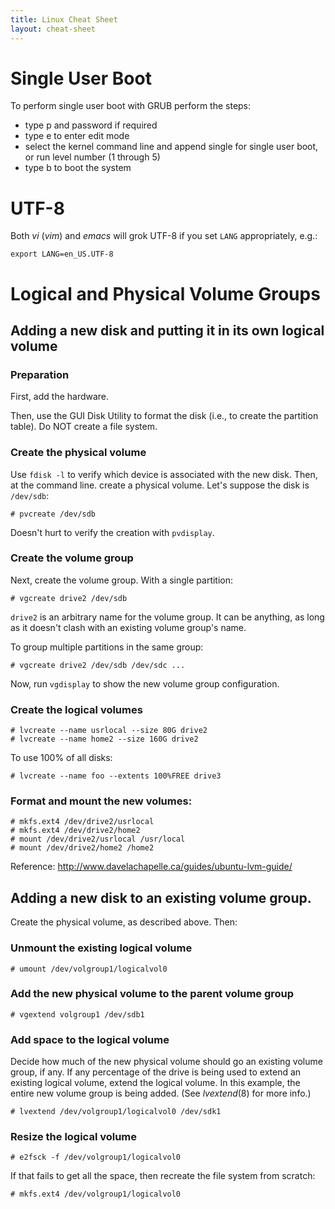 ```yaml
---
title: Linux Cheat Sheet
layout: cheat-sheet
---
```


# Single User Boot

To perform single user boot with GRUB perform the steps:

* type p and password if required
* type e to enter edit mode
* select the kernel command line and append single for single user
  boot, or run level number (1 through 5)
* type b to boot the system

# UTF-8

Both *vi* (*vim*) and *emacs* will grok UTF-8 if you set `LANG`
appropriately, e.g.:

    export LANG=en_US.UTF-8
    
# Logical and Physical Volume Groups

## Adding a new disk and putting it in its own logical volume

### Preparation

First, add the hardware.

Then, use the GUI Disk Utility to format the disk (i.e., to create
the partition table). Do NOT create a file system.

### Create the physical volume

Use `fdisk -l` to verify which device is associated with the new disk.
Then, at the command line. create a physical volume. Let's suppose the
disk is `/dev/sdb`:

    # pvcreate /dev/sdb

Doesn't hurt to verify the creation with `pvdisplay`.

### Create the volume group

Next, create the volume group. With a single partition:

    # vgcreate drive2 /dev/sdb

`drive2` is an arbitrary name for the volume group. It can be anything,
as long as it doesn't clash with an existing volume group's name.

To group multiple partitions in the same group:

    # vgcreate drive2 /dev/sdb /dev/sdc ...

Now, run `vgdisplay` to show the new volume group configuration.

### Create the logical volumes

    # lvcreate --name usrlocal --size 80G drive2
    # lvcreate --name home2 --size 160G drive2

To use 100% of all disks:

    # lvcreate --name foo --extents 100%FREE drive3

### Format and mount the new volumes:

    # mkfs.ext4 /dev/drive2/usrlocal
    # mkfs.ext4 /dev/drive2/home2
    # mount /dev/drive2/usrlocal /usr/local
    # mount /dev/drive2/home2 /home2

Reference: <http://www.davelachapelle.ca/guides/ubuntu-lvm-guide/>

## Adding a new disk to an existing volume group.

Create the physical volume, as described above. Then:

### Unmount the existing logical volume

    # umount /dev/volgroup1/logicalvol0

### Add the new physical volume to the parent volume group

    # vgextend volgroup1 /dev/sdb1

### Add space to the logical volume

Decide how much of the new physical volume should go an existing volume
group, if any. If any percentage of the drive is being used to extend an
existing logical volume, extend the logical volume. In this example, the
entire new volume group is being added. (See *lvextend*(8) for more info.)

    # lvextend /dev/volgroup1/logicalvol0 /dev/sdk1 

### Resize the logical volume

    # e2fsck -f /dev/volgroup1/logicalvol0

If that fails to get all the space, then recreate the file system from
scratch:

    # mkfs.ext4 /dev/volgroup1/logicalvol0
